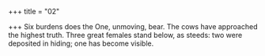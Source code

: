 +++
title = "02"

+++
Six burdens does the One, unmoving, bear. The cows have approached  the highest truth.
Three great females stand below, as steeds: two were deposited in hiding;  one has become visible.